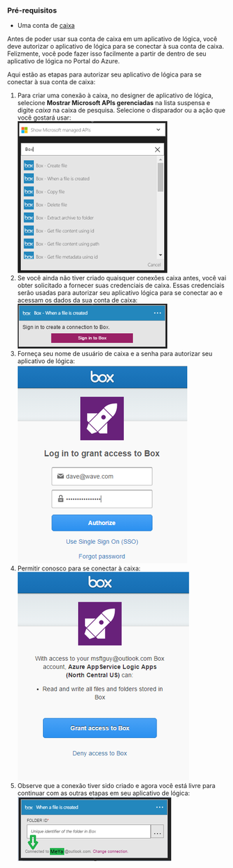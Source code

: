 ### <a name="prerequisites"></a>Pré-requisitos

- Uma conta de [caixa](http://box.com)  


Antes de poder usar sua conta de caixa em um aplicativo de lógica, você deve autorizar o aplicativo de lógica para se conectar à sua conta de caixa. Felizmente, você pode fazer isso facilmente a partir de dentro de seu aplicativo de lógica no Portal do Azure.  

Aqui estão as etapas para autorizar seu aplicativo de lógica para se conectar à sua conta de caixa:  
1. Para criar uma conexão à caixa, no designer de aplicativo de lógica, selecione **Mostrar Microsoft APIs gerenciadas** na lista suspensa e digite *caixa* na caixa de pesquisa. Selecione o disparador ou a ação que você gostará usar:  
![etapa de criação de conexão de caixa](./media/connectors-create-api-box/box-1.png)  
2. Se você ainda não tiver criado quaisquer conexões caixa antes, você vai obter solicitado a fornecer suas credenciais de caixa. Essas credenciais serão usadas para autorizar seu aplicativo lógica para se conectar ao e acessam os dados da sua conta de caixa:  
![etapa de criação de conexão de caixa](./media/connectors-create-api-box/box-2.png)  
3. Forneça seu nome de usuário de caixa e a senha para autorizar seu aplicativo de lógica:  
 ![etapa de criação de conexão de caixa](./media/connectors-create-api-box/box-3.png)  
4. Permitir conosco para se conectar à caixa:  
![etapa de criação de conexão de caixa](./media/connectors-create-api-box/box-4.png)  
5. Observe que a conexão tiver sido criado e agora você está livre para continuar com as outras etapas em seu aplicativo de lógica:  
![etapa de criação de conexão de caixa](./media/connectors-create-api-box/box-5.png)  
